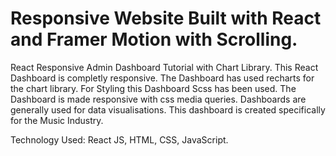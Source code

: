 # Responsive Website Built with React and Framer Motion with Scrolling.

React Responsive Admin Dashboard Tutorial with Chart Library. This React Dashboard is completly responsive. The Dashboard has used recharts for the chart library. For Styling this Dashboard Scss has been used. The Dashboard is made responsive with css media queries. Dashboards are generally used for data visualisations. This dashboard is created specifically for the Music Industry.

Technology Used: React JS, HTML, CSS, JavaScript.
